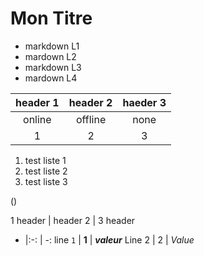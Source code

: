 # Mon Titre 
* markdown L1
* mardown L2
* markdown L3
* mardown L4

|header 1 | header 2 | haeder 3 |
|:-------:|:--------:|:--------:|
|online   |offline   | none     |
|1        |2         | 3        |

1. test liste 1
2. test liste 2 
3. test liste 3

\(\)

1 header | header 2 | 3 header
- |:-: | -:
line `1` | **1** | **_valeur_**
Line 2 | 2 | *Value*
